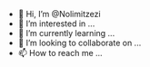 - 👋 Hi, I’m @Nolimitzezi
- 👀 I’m interested in ...
- 🌱 I’m currently learning ...
- 💞️ I’m looking to collaborate on ...
- 📫 How to reach me ...

<!---
Nolimitzezi/Nolimitzezi is a ✨ special ✨ repository because its `README.md` (this file) appears on your GitHub profile.
You can click the Preview link to take a look at your changes.
--->

